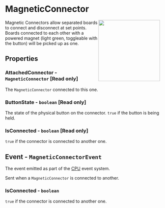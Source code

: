 # MagneticConnector

<img src="https://docs.retrogadgets.game/api/modules/MagneticConnector.png" width="200" align="right">

Magnetic Connectors allow separated boards to connect and disconnect at set points. Boards connected to each other with a powered magnet (light green, toggleable with the button) will be picked up as one.

## Properties

### AttachedConnector - `MagneticConnector` **[Read only]**
The `MagneticConnector` connected to this one.

### ButtonState - `boolean` **[Read only]**
The state of the physical button on the connector. `true` if the button is being held.

### IsConnected - `boolean` **[Read only]**
`true` if the connector is connected to another one.

## Event - `MagneticConnectorEvent`
The event emitted as part of the [CPU](./CPU.md) event system.

Sent when a `MagneticConnector` is connected to another.

### IsConnected - `boolean`
`true` if the connector is connected to another one.
